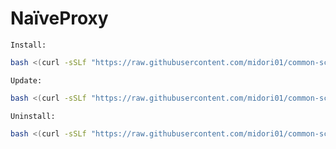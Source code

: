 # NaïveProxy

`Install:`
```bash
bash <(curl -sSLf "https://raw.githubusercontent.com/midori01/common-scripts/main/naiveproxy/install.sh")
```
`Update:`
```bash
bash <(curl -sSLf "https://raw.githubusercontent.com/midori01/common-scripts/main/naiveproxy/install.sh") update
```
`Uninstall:`
```bash
bash <(curl -sSLf "https://raw.githubusercontent.com/midori01/common-scripts/main/naiveproxy/install.sh") uninstall
```
